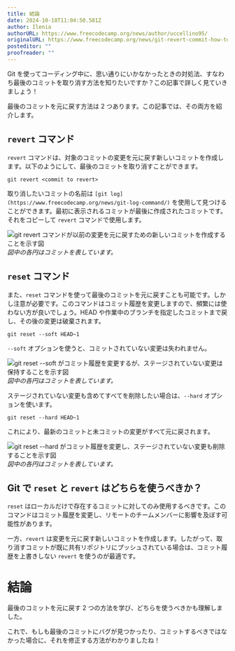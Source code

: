 ```yaml
---
title: 結論
date: 2024-10-18T11:04:50.581Z
author: Ilenia
authorURL: https://www.freecodecamp.org/news/author/uccellino95/
originalURL: https://www.freecodecamp.org/news/git-revert-commit-how-to-undo-the-last-commit/
posteditor: ""
proofreader: ""
---
```


Git を使ってコーディング中に、思い通りにいかなかったときの対処法、すなわち最後のコミットを取り消す方法を知りたいですか？この記事で詳しく見ていきましょう！

<!-- more -->

最後のコミットを元に戻す方法は 2 つあります。この記事では、その両方を紹介します。

## `revert` コマンド

`revert` コマンドは、対象のコミットの変更を元に戻す新しいコミットを作成します。以下のようにして、最後のコミットを取り消すことができます。

```
git revert <commit to revert>
```

取り消したいコミットの名前は `[git log](https://www.freecodecamp.org/news/git-log-command/)` を使用して見つけることができます。最初に表示されるコミットが最後に作成されたコミットです。それをコピーして `revert` コマンドで使用します。

![git revert コマンドが以前の変更を元に戻すための新しいコミットを作成することを示す図](https://www.freecodecamp.org/news/content/images/2021/08/image-117.png) _図中の各円はコミットを表しています。_

## `reset` コマンド

また、`reset` コマンドを使って最後のコミットを元に戻すことも可能です。しかし注意が必要です。このコマンドはコミット履歴を変更しますので、頻繁には使わない方が良いでしょう。HEAD や作業中のブランチを指定したコミットまで戻し、その後の変更は破棄されます。

```
git reset --soft HEAD~1
```

`--soft` オプションを使うと、コミットされていない変更は失われません。

![git reset --soft がコミット履歴を変更するが、ステージされていない変更は保持することを示す図](https://www.freecodecamp.org/news/content/images/2022/08/git-reset-soft.png) _図中の各円はコミットを表しています。_

ステージされていない変更も含めてすべてを削除したい場合は、`--hard` オプションを使います。

```
git reset --hard HEAD~1
```

これにより、最新のコミットと未コミットの変更がすべて元に戻されます。

![git reset --hard がコミット履歴を変更し、ステージされていない変更も削除することを示す図](https://www.freecodecamp.org/news/content/images/2021/08/image-112.png) _図中の各円はコミットを表しています。_

## Git で `reset` と `revert` はどちらを使うべきか？

`reset` はローカルだけで存在するコミットに対してのみ使用するべきです。このコマンドはコミット履歴を変更し、リモートのチームメンバーに影響を及ぼす可能性があります。

一方、`revert` は変更を元に戻す新しいコミットを作成します。したがって、取り消すコミットが既に共有リポジトリにプッシュされている場合は、コミット履歴を上書きしない `revert` を使うのが最適です。

# 結論

最後のコミットを元に戻す 2 つの方法を学び、どちらを使うべきかも理解しました。

これで、もしも最後のコミットにバグが見つかったり、コミットするべきではなかった場合に、それを修正する方法がわかりましたね！

